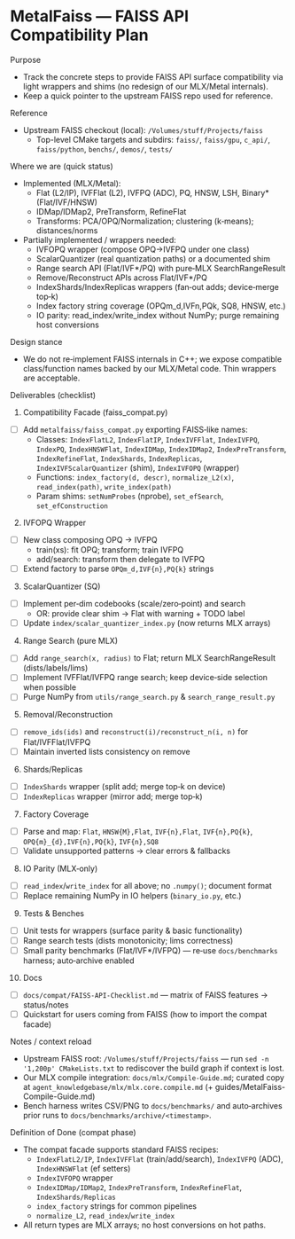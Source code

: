 # MetalFaiss — FAISS API Compatibility Plan

Purpose
- Track the concrete steps to provide FAISS API surface compatibility via light wrappers and shims (no redesign of our MLX/Metal internals).
- Keep a quick pointer to the upstream FAISS repo used for reference.

Reference
- Upstream FAISS checkout (local): `/Volumes/stuff/Projects/faiss`
  - Top-level CMake targets and subdirs: `faiss/`, `faiss/gpu`, `c_api/`, `faiss/python`, `benchs/`, `demos/`, `tests/`

Where we are (quick status)
- Implemented (MLX/Metal):
  - Flat (L2/IP), IVFFlat (L2), IVFPQ (ADC), PQ, HNSW, LSH, Binary*(Flat/IVF/HNSW)
  - IDMap/IDMap2, PreTransform, RefineFlat
  - Transforms: PCA/OPQ/Normalization; clustering (k‑means); distances/norms
- Partially implemented / wrappers needed:
  - IVFOPQ wrapper (compose OPQ→IVFPQ under one class)
  - ScalarQuantizer (real quantization paths) or a documented shim
  - Range search API (Flat/IVF*/PQ) with pure‑MLX SearchRangeResult
  - Remove/Reconstruct APIs across Flat/IVF*/PQ
  - IndexShards/IndexReplicas wrappers (fan‑out adds; device‑merge top‑k)
  - Index factory string coverage (OPQm_d,IVFn,PQk, SQ8, HNSW, etc.)
  - IO parity: read_index/write_index without NumPy; purge remaining host conversions

Design stance
- We do not re‑implement FAISS internals in C++; we expose compatible class/function names backed by our MLX/Metal code. Thin wrappers are acceptable.

Deliverables (checklist)

1) Compatibility Facade (faiss_compat.py)
- [ ] Add `metalfaiss/faiss_compat.py` exporting FAISS‑like names:
  - Classes: `IndexFlatL2`, `IndexFlatIP`, `IndexIVFFlat`, `IndexIVFPQ`, `IndexPQ`, `IndexHNSWFlat`, `IndexIDMap`, `IndexIDMap2`, `IndexPreTransform`, `IndexRefineFlat`, `IndexShards`, `IndexReplicas`, `IndexIVFScalarQuantizer` (shim), `IndexIVFOPQ` (wrapper)
  - Functions: `index_factory(d, descr)`, `normalize_L2(x)`, `read_index(path)`, `write_index(path)`
  - Param shims: `setNumProbes` (nprobe), `set_efSearch`, `set_efConstruction`

2) IVFOPQ Wrapper
- [ ] New class composing OPQ → IVFPQ
  - train(xs): fit OPQ; transform; train IVFPQ
  - add/search: transform then delegate to IVFPQ
- [ ] Extend factory to parse `OPQm_d,IVF{n},PQ{k}` strings

3) ScalarQuantizer (SQ)
- [ ] Implement per‑dim codebooks (scale/zero‑point) and search
  - OR: provide clear shim → Flat with warning + TODO label
- [ ] Update `index/scalar_quantizer_index.py` (now returns MLX arrays)

4) Range Search (pure MLX)
- [ ] Add `range_search(x, radius)` to Flat; return MLX SearchRangeResult (dists/labels/lims)
- [ ] Implement IVFFlat/IVFPQ range search; keep device‑side selection when possible
- [ ] Purge NumPy from `utils/range_search.py` & `search_range_result.py`

5) Removal/Reconstruction
- [ ] `remove_ids(ids)` and `reconstruct(i)/reconstruct_n(i, n)` for Flat/IVFFlat/IVFPQ
- [ ] Maintain inverted lists consistency on remove

6) Shards/Replicas
- [ ] `IndexShards` wrapper (split add; merge top‑k on device)
- [ ] `IndexReplicas` wrapper (mirror add; merge top‑k)

7) Factory Coverage
- [ ] Parse and map: `Flat`, `HNSW{M},Flat`, `IVF{n},Flat`, `IVF{n},PQ{k}`, `OPQ{m}_{d},IVF{n},PQ{k}`, `IVF{n},SQ8`
- [ ] Validate unsupported patterns → clear errors & fallbacks

8) IO Parity (MLX‑only)
- [ ] `read_index`/`write_index` for all above; no `.numpy()`; document format
- [ ] Replace remaining NumPy in IO helpers (`binary_io.py`, etc.)

9) Tests & Benches
- [ ] Unit tests for wrappers (surface parity & basic functionality)
- [ ] Range search tests (dists monotonicity; lims correctness)
- [ ] Small parity benchmarks (Flat/IVF*/IVFPQ) — re‑use `docs/benchmarks` harness; auto‑archive enabled

10) Docs
- [ ] `docs/compat/FAISS-API-Checklist.md` — matrix of FAISS features → status/notes
- [ ] Quickstart for users coming from FAISS (how to import the compat facade)

Notes / context reload
- Upstream FAISS root: `/Volumes/stuff/Projects/faiss` — run `sed -n '1,200p' CMakeLists.txt` to rediscover the build graph if context is lost.
- Our MLX compile integration: `docs/mlx/Compile-Guide.md`; curated copy at `agent_knowledgebase/mlx/mlx.core.compile.md` (+ guides/MetalFaiss-Compile-Guide.md)
- Bench harness writes CSV/PNG to `docs/benchmarks/` and auto‑archives prior runs to `docs/benchmarks/archive/<timestamp>`.

Definition of Done (compat phase)
- The compat facade supports standard FAISS recipes:
  - `IndexFlatL2/IP`, `IndexIVFFlat` (train/add/search), `IndexIVFPQ` (ADC), `IndexHNSWFlat` (ef setters)
  - `IndexIVFOPQ` wrapper
  - `IndexIDMap/IDMap2`, `IndexPreTransform`, `IndexRefineFlat`, `IndexShards/Replicas`
  - `index_factory` strings for common pipelines
  - `normalize_L2`, `read_index`/`write_index`
- All return types are MLX arrays; no host conversions on hot paths.
